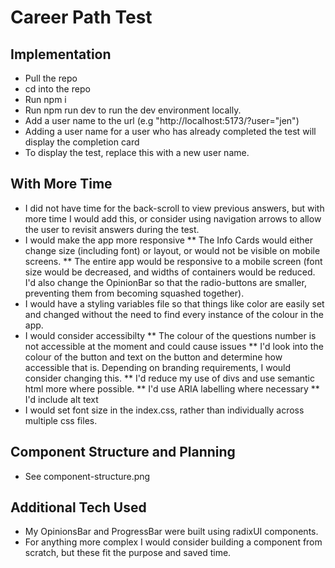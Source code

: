 # Career Path Test

## Implementation

- Pull the repo
- cd into the repo
- Run npm i
- Run npm run dev to run the dev environment locally.
- Add a user name to the url (e.g "http://localhost:5173/?user="jen")
- Adding a user name for a user who has already completed the test will display the completion card
- To display the test, replace this with a new user name.

## With More Time

- I did not have time for the back-scroll to view previous answers, but with more time I would add this, or consider using navigation arrows to allow the user to revisit answers during the test.
- I would make the app more responsive
  ** The Info Cards would either change size (including font) or layout, or would not be visible on mobile screens.
  ** The entire app would be responsive to a mobile screen (font size would be decreased, and widths of containers would be reduced. I'd also change the OpinionBar so that the radio-buttons are smaller, preventing them from becoming squashed together).
- I would have a styling variables file so that things like color are easily set and changed without the need to find every instance of the colour in the app.
- I would consider accessibilty
  ** The colour of the questions number is not accessible at the moment and could cause issues
  ** I'd look into the colour of the button and text on the button and determine how accessible that is. Depending on branding requirements, I would consider changing this.
  ** I'd reduce my use of divs and use semantic html more where possible.
  ** I'd use ARIA labelling where necessary
  \*\* I'd include alt text
- I would set font size in the index.css, rather than individually across multiple css files.

## Component Structure and Planning

- See component-structure.png

## Additional Tech Used

- My OpinionsBar and ProgressBar were built using radixUI components.
- For anything more complex I would consider building a component from scratch, but these fit the purpose and saved time.
